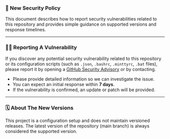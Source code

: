 ### 🚨 New Security Policy

This document describes how to report security vulnerabilities related to this repository and provides simple guidance on supported versions and response timelines.

---

### 🕵️‍♂️ Reporting A Vulnerability

If you discover any potential security vulnerability related to this repository or its configuration scripts (such as `.json`, `.bashrc`, `.minttyrc`, `.bat` files), please report it by opening a [GitHub Security Advisory](https://github.com/JuegaTade7175/algol68-vscode-genie-setup/security/advisories/new) or by contacting.

- Please provide detailed information so we can investigate the issue.
- You can expect an initial response within **7 days**.
- If the vulnerability is confirmed, an update or patch will be provided.

---

### 🗓️ About The New Versions

This project is a configuration setup and does not maintain versioned releases. The latest version of the repository (main branch) is always considered the supported version.
